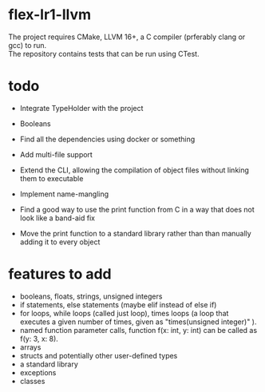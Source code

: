 # flex-lr1-llvm
The project requires CMake, LLVM 16+, a C compiler (prferably clang or gcc) to run.\
The repository contains tests that can be run using CTest.
# todo
- Integrate TypeHolder with the project

- Booleans

- Find all the dependencies using docker or something

- Add multi-file support

- Extend the CLI, allowing the compilation of object files without linking them to executable

- Implement name-mangling

- Find a good way to use the print function from C in a way that does not look like a band-aid fix
- Move the print function to a standard library rather than than manually adding it to every object

# features to add
- booleans, floats, strings, unsigned integers
- if statements, else statements (maybe elif instead of else if)
- for loops, while loops (called just loop), times loops (a loop that executes a given number of times, given as "times(unsigned integer)" ).
- named function parameter calls, function f(x: int, y: int) can be called as f(y: 3, x: 8).
- arrays
- structs and potentially other user-defined types
- a standard library
- exceptions
- classes


